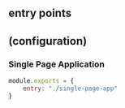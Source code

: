 ## entry points
## (configuration)

### Single Page Application

``` js
module.exports = {
	entry: "./single-page-app"
}
```
